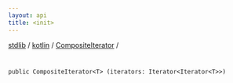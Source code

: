 ```yaml
---
layout: api
title: <init>
---
```

[stdlib](../../index.html) / [kotlin](../index.html) / [CompositeIterator](index.html) / [<init>](_init_.html)

# <init>

```
public CompositeIterator<T> (iterators: Iterator<Iterator<T>>)
```
